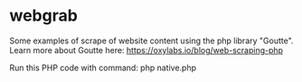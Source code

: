 # webgrab
Some examples of scrape of website content using the php library "Goutte". Learn more about Goutte here: https://oxylabs.io/blog/web-scraping-php

Run this PHP code with command: php native.php
